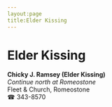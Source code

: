 ```yaml
---
layout:page
title:Elder Kissing
---
```

# Elder Kissing

**Chicky J. Ramsey (Elder Kissing)**  
_Continue north at Romeostone_  
Fleet & Church, Romeostone  
☎ 343-8570



